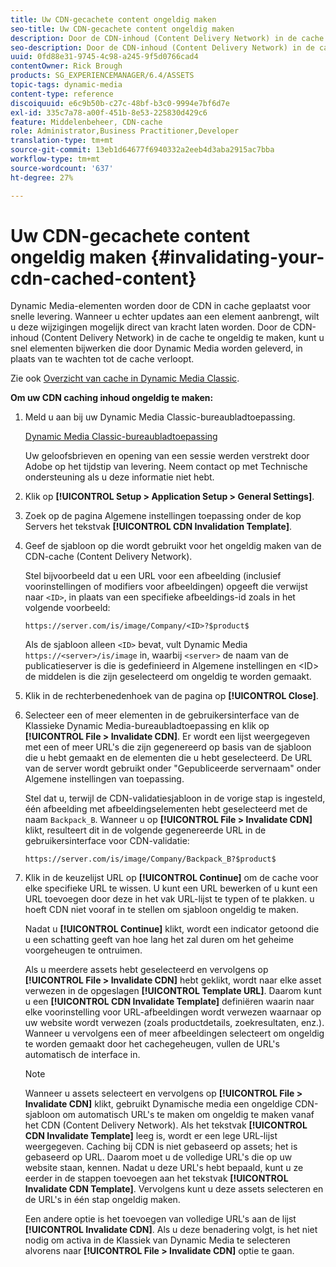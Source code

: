 ```yaml
---
title: Uw CDN-gecachete content ongeldig maken
seo-title: Uw CDN-gecachete content ongeldig maken
description: Door de CDN-inhoud (Content Delivery Network) in de cache te ongeldig te maken, kunt u snel elementen bijwerken die door Dynamic Media worden geleverd, in plaats van te wachten tot de cache verloopt.
seo-description: Door de CDN-inhoud (Content Delivery Network) in de cache te ongeldig te maken, kunt u snel elementen bijwerken die door Dynamic Media worden geleverd, in plaats van te wachten tot de cache verloopt.
uuid: 0fd88e31-9745-4c98-a245-9f5d0766cad4
contentOwner: Rick Brough
products: SG_EXPERIENCEMANAGER/6.4/ASSETS
topic-tags: dynamic-media
content-type: reference
discoiquuid: e6c9b50b-c27c-48bf-b3c0-9994e7bf6d7e
exl-id: 335c7a78-a00f-451b-8e53-225830d429c6
feature: Middelenbeheer, CDN-cache
role: Administrator,Business Practitioner,Developer
translation-type: tm+mt
source-git-commit: 13eb1d64677f6940332a2eeb4d3aba2915ac7bba
workflow-type: tm+mt
source-wordcount: '637'
ht-degree: 27%

---
```


# Uw CDN-gecachete content ongeldig maken {#invalidating-your-cdn-cached-content}

Dynamic Media-elementen worden door de CDN in cache geplaatst voor snelle levering. Wanneer u echter updates aan een element aanbrengt, wilt u deze wijzigingen mogelijk direct van kracht laten worden. Door de CDN-inhoud (Content Delivery Network) in de cache te ongeldig te maken, kunt u snel elementen bijwerken die door Dynamic Media worden geleverd, in plaats van te wachten tot de cache verloopt.

Zie ook [Overzicht van cache in Dynamic Media Classic](https://helpx.adobe.com/experience-manager/scene7/kb/base/caching-questions/scene7-caching-overview.html).

**Om uw CDN caching inhoud ongeldig te maken:**

1. Meld u aan bij uw Dynamic Media Classic-bureaubladtoepassing.

   [Dynamic Media Classic-bureaubladtoepassing](https://experienceleague.adobe.com/docs/dynamic-media-classic/using/intro/dynamic-media-classic-desktop-app.html?lang=en#system-requirements-dmc-app)

   Uw geloofsbrieven en opening van een sessie werden verstrekt door Adobe op het tijdstip van levering. Neem contact op met Technische ondersteuning als u deze informatie niet hebt.

1. Klik op **[!UICONTROL Setup > Application Setup > General Settings]**.
1. Zoek op de pagina Algemene instellingen toepassing onder de kop Servers het tekstvak **[!UICONTROL CDN Invalidation Template]**.

1. Geef de sjabloon op die wordt gebruikt voor het ongeldig maken van de CDN-cache (Content Delivery Network).

   Stel bijvoorbeeld dat u een URL voor een afbeelding (inclusief voorinstellingen of modifiers voor afbeeldingen) opgeeft die verwijst naar `<ID>`, in plaats van een specifieke afbeeldings-id zoals in het volgende voorbeeld:

   `https://server.com/is/image/Company/<ID>?$product$`

   Als de sjabloon alleen `<ID>` bevat, vult Dynamic Media `https://<server>/is/image` in, waarbij `<server>` de naam van de publicatieserver is die is gedefinieerd in Algemene instellingen en &lt;ID> de middelen is die zijn geselecteerd om ongeldig te worden gemaakt.

1. Klik in de rechterbenedenhoek van de pagina op **[!UICONTROL Close]**.
1. Selecteer een of meer elementen in de gebruikersinterface van de Klassieke Dynamic Media-bureaubladtoepassing en klik op **[!UICONTROL File > Invalidate CDN]**. Er wordt een lijst weergegeven met een of meer URL&#39;s die zijn gegenereerd op basis van de sjabloon die u hebt gemaakt en de elementen die u hebt geselecteerd. De URL van de server wordt gebruikt onder &quot;Gepubliceerde servernaam&quot; onder Algemene instellingen van toepassing.

   Stel dat u, terwijl de CDN-validatiesjabloon in de vorige stap is ingesteld, één afbeelding met afbeeldingselementen hebt geselecteerd met de naam `Backpack_B`. Wanneer u op **[!UICONTROL File > Invalidate CDN]** klikt, resulteert dit in de volgende gegenereerde URL in de gebruikersinterface voor CDN-validatie:

   `https://server.com/is/image/Company/Backpack_B?$product$`

1. Klik in de keuzelijst URL op **[!UICONTROL Continue]** om de cache voor elke specifieke URL te wissen. U kunt een URL bewerken of u kunt een URL toevoegen door deze in het vak URL-lijst te typen of te plakken. u hoeft CDN niet vooraf in te stellen om sjabloon ongeldig te maken.

   Nadat u **[!UICONTROL Continue]** klikt, wordt een indicator getoond die u een schatting geeft van hoe lang het zal duren om het geheime voorgeheugen te ontruimen.

   Als u meerdere assets hebt geselecteerd en vervolgens op **[!UICONTROL File > Invalidate CDN]** hebt geklikt, wordt naar elke asset verwezen in de opgeslagen **[!UICONTROL Template URL]**. Daarom kunt u een **[!UICONTROL CDN Invalidate Template]** definiëren waarin naar elke voorinstelling voor URL-afbeeldingen wordt verwezen waarnaar op uw website wordt verwezen (zoals productdetails, zoekresultaten, enz.). Wanneer u vervolgens een of meer afbeeldingen selecteert om ongeldig te worden gemaakt door het cachegeheugen, vullen de URL&#39;s automatisch de interface in.

   >[!NOTE]
   >
   >Wanneer u assets selecteert en vervolgens op **[!UICONTROL File > Invalidate CDN]** klikt, gebruikt Dynamische media een ongeldige CDN-sjabloon om automatisch URL&#39;s te maken om ongeldig te maken vanaf het CDN (Content Delivery Network). Als het tekstvak **[!UICONTROL CDN Invalidate Template]** leeg is, wordt er een lege URL-lijst weergegeven. Caching bij CDN is niet gebaseerd op assets; het is gebaseerd op URL. Daarom moet u de volledige URL&#39;s die op uw website staan, kennen. Nadat u deze URL&#39;s hebt bepaald, kunt u ze eerder in de stappen toevoegen aan het tekstvak **[!UICONTROL Invalidate CDN Template]**. Vervolgens kunt u deze assets selecteren en de URL&#39;s in één stap ongeldig maken.
   >
   >Een andere optie is het toevoegen van volledige URL&#39;s aan de lijst **[!UICONTROL Invalidate CDN]**. Als u deze benadering volgt, is het niet nodig om activa in de Klassiek van Dynamic Media te selecteren alvorens naar **[!UICONTROL File > Invalidate CDN]** optie te gaan.
